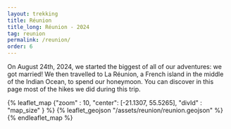 ```yaml
---
layout: trekking
title: Réunion
title_long: Réunion - 2024
tag: reunion
permalink: /reunion/
order: 6
---
```


On August 24th, 2024, we started the biggest of all of our adventures: we got married! We then travelled to La Réunion, a French island in the middle of the Indian Ocean, to spend our honeymoon. You can discover in this page most of the hikes we did during this trip.

{% leaflet_map {"zoom" : 10,
"center": [-21.1307, 55.5265],
"divId" : "map_size" } %}
{% leaflet_geojson "/assets/reunion/reunion.geojson" %}
{% endleaflet_map %}
<br />
